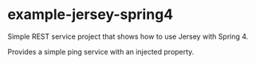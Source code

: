 # example-jersey-spring4

Simple REST service project that shows how to use Jersey with Spring 4.

Provides a simple ping service with an injected property.
